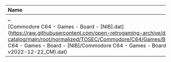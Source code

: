 |Name|Size|
|:---|---:|
|[..](../index.html)|DIR|
|[Commodore C64 - Games - Board - [NIB].dat](https://raw.githubusercontent.com/open-retrogaming-archive/dat-catalog/main/root/normalized/TOSEC/Commodore/C64/Games/Board/[NIB]/Commodore C64 - Games - Board - [NIB]/Commodore C64 - Games - Board - [NIB] (TOSEC-v2022-12-22_CM).dat)|22025|
